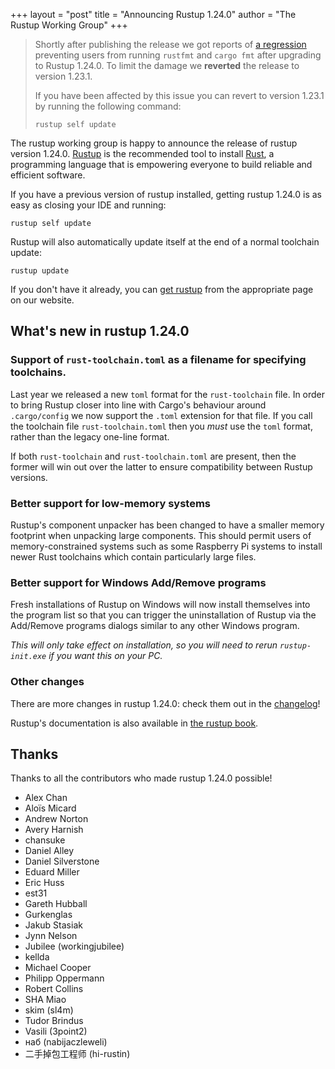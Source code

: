 +++
layout = "post"
title = "Announcing Rustup 1.24.0"
author = "The Rustup Working Group"
+++

> Shortly after publishing the release we got reports of [a regression][2737]
> preventing users from running `rustfmt` and `cargo fmt` after upgrading to
> Rustup 1.24.0. To limit the damage we **reverted** the release to version
> 1.23.1.
>
> If you have been affected by this issue you can revert to version 1.23.1 by
> running the following command:
>
> ```
> rustup self update
> ```

[2737]: https://github.com/rust-lang/rustup/issues/2737

The rustup working group is happy to announce the release of rustup version 1.24.0. [Rustup][install] is the recommended tool to install [Rust][rust], a programming language that is empowering everyone to build reliable and efficient software.

If you have a previous version of rustup installed, getting rustup 1.24.0 is as easy as closing your IDE and running:

```
rustup self update
```

Rustup will also automatically update itself at the end of a normal toolchain update:

```
rustup update
```

If you don't have it already, you can [get rustup][install] from the appropriate page on our website.

[rust]: https://www.rust-lang.org
[install]: https://rustup.rs

## What's new in rustup 1.24.0

### Support of `rust-toolchain.toml` as a filename for specifying toolchains.

Last year we released a new `toml` format for the `rust-toolchain` file. In order to bring Rustup closer into line with Cargo's behaviour around `.cargo/config` we now support the `.toml` extension for that file. If you call the toolchain file `rust-toolchain.toml` then you _must_ use the `toml` format, rather than the legacy one-line format.

If both `rust-toolchain` and `rust-toolchain.toml` are present, then the former will win out over the latter to ensure compatibility between Rustup versions.

### Better support for low-memory systems

Rustup's component unpacker has been changed to have a smaller memory footprint when unpacking large components. This should permit users of memory-constrained systems such as some Raspberry Pi systems to install newer Rust toolchains which contain particularly large files.

### Better support for Windows Add/Remove programs

Fresh installations of Rustup on Windows will now install themselves into the program list so that you can trigger the uninstallation of Rustup via the Add/Remove programs dialogs similar to any other Windows program.

_This will only take effect on installation, so you will need to rerun `rustup-init.exe` if you want this on your PC._

### Other changes

There are more changes in rustup 1.24.0: check them out in the [changelog]!

Rustup's documentation is also available in [the rustup book][book].

[changelog]: https://github.com/rust-lang/rustup/blob/stable/CHANGELOG.md
[book]: https://rust-lang.github.io/rustup/

## Thanks

Thanks to all the contributors who made rustup 1.24.0 possible!

- Alex Chan
- Aloïs Micard
- Andrew Norton
- Avery Harnish
- chansuke
- Daniel Alley
- Daniel Silverstone
- Eduard Miller
- Eric Huss
- est31
- Gareth Hubball
- Gurkenglas
- Jakub Stasiak
- Jynn Nelson
- Jubilee (workingjubilee)
- kellda
- Michael Cooper
- Philipp Oppermann
- Robert Collins
- SHA Miao
- skim (sl4m)
- Tudor Brindus
- Vasili (3point2)
- наб (nabijaczleweli)
- 二手掉包工程师 (hi-rustin)
